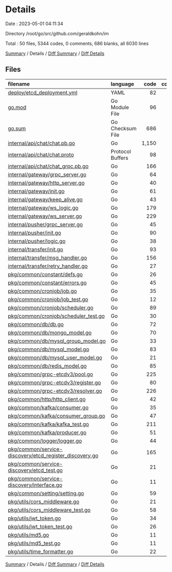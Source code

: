 # Details

Date : 2023-05-01 04:11:34

Directory /root/go/src/github.com/geraldkohn/im

Total : 50 files,  5344 codes, 0 comments, 686 blanks, all 6030 lines

[Summary](results.md) / Details / [Diff Summary](diff.md) / [Diff Details](diff-details.md)

## Files
| filename | language | code | comment | blank | total |
| :--- | :--- | ---: | ---: | ---: | ---: |
| [deploy/etcd_deployment.yml](/deploy/etcd_deployment.yml) | YAML | 82 | 0 | 1 | 83 |
| [go.mod](/go.mod) | Go Module File | 96 | 0 | 5 | 101 |
| [go.sum](/go.sum) | Go Checksum File | 686 | 0 | 1 | 687 |
| [internal/api/chat/chat.pb.go](/internal/api/chat/chat.pb.go) | Go | 1,150 | 0 | 154 | 1,304 |
| [internal/api/chat/chat.proto](/internal/api/chat/chat.proto) | Protocol Buffers | 98 | 0 | 21 | 119 |
| [internal/api/chat/chat_grpc.pb.go](/internal/api/chat/chat_grpc.pb.go) | Go | 166 | 0 | 26 | 192 |
| [internal/gateway/grpc_server.go](/internal/gateway/grpc_server.go) | Go | 64 | 0 | 11 | 75 |
| [internal/gateway/http_server.go](/internal/gateway/http_server.go) | Go | 40 | 0 | 8 | 48 |
| [internal/gateway/init.go](/internal/gateway/init.go) | Go | 61 | 0 | 12 | 73 |
| [internal/gateway/keep_alive.go](/internal/gateway/keep_alive.go) | Go | 43 | 0 | 7 | 50 |
| [internal/gateway/ws_logic.go](/internal/gateway/ws_logic.go) | Go | 179 | 0 | 18 | 197 |
| [internal/gateway/ws_server.go](/internal/gateway/ws_server.go) | Go | 229 | 0 | 19 | 248 |
| [internal/pusher/grpc_server.go](/internal/pusher/grpc_server.go) | Go | 45 | 0 | 11 | 56 |
| [internal/pusher/init.go](/internal/pusher/init.go) | Go | 90 | 0 | 12 | 102 |
| [internal/pusher/logic.go](/internal/pusher/logic.go) | Go | 38 | 0 | 4 | 42 |
| [internal/transfer/init.go](/internal/transfer/init.go) | Go | 93 | 0 | 11 | 104 |
| [internal/transfer/msg_handler.go](/internal/transfer/msg_handler.go) | Go | 156 | 0 | 8 | 164 |
| [internal/transfer/retry_handler.go](/internal/transfer/retry_handler.go) | Go | 27 | 0 | 4 | 31 |
| [pkg/common/constant/defs.go](/pkg/common/constant/defs.go) | Go | 26 | 0 | 6 | 32 |
| [pkg/common/constant/errors.go](/pkg/common/constant/errors.go) | Go | 45 | 0 | 8 | 53 |
| [pkg/common/cronjob/job.go](/pkg/common/cronjob/job.go) | Go | 35 | 0 | 10 | 45 |
| [pkg/common/cronjob/job_test.go](/pkg/common/cronjob/job_test.go) | Go | 12 | 0 | 3 | 15 |
| [pkg/common/cronjob/scheduler.go](/pkg/common/cronjob/scheduler.go) | Go | 89 | 0 | 15 | 104 |
| [pkg/common/cronjob/scheduler_test.go](/pkg/common/cronjob/scheduler_test.go) | Go | 30 | 0 | 6 | 36 |
| [pkg/common/db/db.go](/pkg/common/db/db.go) | Go | 72 | 0 | 13 | 85 |
| [pkg/common/db/mongo_model.go](/pkg/common/db/mongo_model.go) | Go | 70 | 0 | 9 | 79 |
| [pkg/common/db/mysql_group_model.go](/pkg/common/db/mysql_group_model.go) | Go | 33 | 0 | 9 | 42 |
| [pkg/common/db/mysql_model.go](/pkg/common/db/mysql_model.go) | Go | 83 | 0 | 11 | 94 |
| [pkg/common/db/mysql_user_model.go](/pkg/common/db/mysql_user_model.go) | Go | 21 | 0 | 6 | 27 |
| [pkg/common/db/redis_model.go](/pkg/common/db/redis_model.go) | Go | 85 | 0 | 13 | 98 |
| [pkg/common/grpc-etcdv3/pool.go](/pkg/common/grpc-etcdv3/pool.go) | Go | 225 | 0 | 30 | 255 |
| [pkg/common/grpc-etcdv3/register.go](/pkg/common/grpc-etcdv3/register.go) | Go | 80 | 0 | 17 | 97 |
| [pkg/common/grpc-etcdv3/resolver.go](/pkg/common/grpc-etcdv3/resolver.go) | Go | 226 | 0 | 40 | 266 |
| [pkg/common/http/http_client.go](/pkg/common/http/http_client.go) | Go | 42 | 0 | 6 | 48 |
| [pkg/common/kafka/consumer.go](/pkg/common/kafka/consumer.go) | Go | 35 | 0 | 8 | 43 |
| [pkg/common/kafka/consumer_group.go](/pkg/common/kafka/consumer_group.go) | Go | 47 | 0 | 9 | 56 |
| [pkg/common/kafka/kafka_test.go](/pkg/common/kafka/kafka_test.go) | Go | 211 | 0 | 36 | 247 |
| [pkg/common/kafka/producer.go](/pkg/common/kafka/producer.go) | Go | 51 | 0 | 6 | 57 |
| [pkg/common/logger/logger.go](/pkg/common/logger/logger.go) | Go | 44 | 0 | 11 | 55 |
| [pkg/common/service-discovery/etcd_register_discovery.go](/pkg/common/service-discovery/etcd_register_discovery.go) | Go | 165 | 0 | 19 | 184 |
| [pkg/common/service-discovery/etcd_test.go](/pkg/common/service-discovery/etcd_test.go) | Go | 21 | 0 | 4 | 25 |
| [pkg/common/service-discovery/interface.go](/pkg/common/service-discovery/interface.go) | Go | 11 | 0 | 3 | 14 |
| [pkg/common/setting/setting.go](/pkg/common/setting/setting.go) | Go | 59 | 0 | 11 | 70 |
| [pkg/utils/cors_middleware.go](/pkg/utils/cors_middleware.go) | Go | 21 | 0 | 4 | 25 |
| [pkg/utils/cors_middleware_test.go](/pkg/utils/cors_middleware_test.go) | Go | 58 | 0 | 10 | 68 |
| [pkg/utils/jwt_token.go](/pkg/utils/jwt_token.go) | Go | 34 | 0 | 10 | 44 |
| [pkg/utils/jwt_token_test.go](/pkg/utils/jwt_token_test.go) | Go | 26 | 0 | 5 | 31 |
| [pkg/utils/md5.go](/pkg/utils/md5.go) | Go | 11 | 0 | 3 | 14 |
| [pkg/utils/md5_test.go](/pkg/utils/md5_test.go) | Go | 11 | 0 | 5 | 16 |
| [pkg/utils/time_formatter.go](/pkg/utils/time_formatter.go) | Go | 22 | 0 | 7 | 29 |

[Summary](results.md) / Details / [Diff Summary](diff.md) / [Diff Details](diff-details.md)
